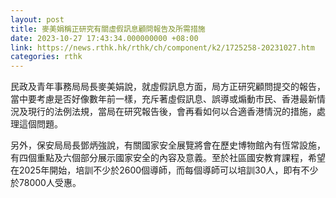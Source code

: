 ```yaml
---
layout: post
title: 麥美娟稱正研究有關虛假訊息顧問報告及所需措施
date: 2023-10-27 17:43:34.000000000 +08:00
link: https://news.rthk.hk/rthk/ch/component/k2/1725258-20231027.htm
categories: rthk
---
```


民政及青年事務局局長麥美娟說，就虛假訊息方面，局方正研究顧問提交的報告，當中要考慮是否好像數年前一樣，充斥著虛假訊息、誤導或煽動市民、香港最新情況及現行的法例法規，當局在研究報告後，會再看如何以合適香港情況的措施，處理這個問題。

另外，保安局局長鄧炳強說，有關國家安全展覽將會在歷史博物館內有恆常設施，有四個重點及六個部分展示國家安全的內容及意義。至於社區國安教育課程，希望在2025年開始，培訓不少於2600個導師，而每個導師可以培訓30人，即有不少於78000人受惠。
